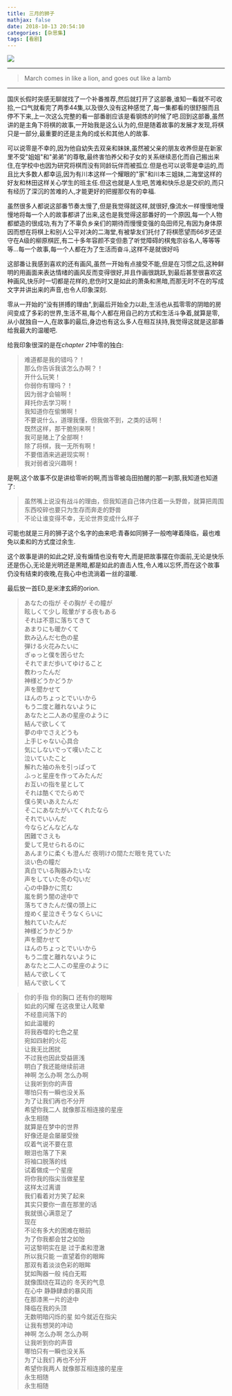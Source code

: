 ```yaml
---
title: 三月的狮子
mathjax: false
date: 2018-10-13 20:54:10
categories: [杂思集]
tags: [看剧]
---
```

![](https://i.loli.net/2018/10/13/5bc2043ab3ec7.jpg)
<!-- more -->
___
> March comes in like a lion, and goes out like a lamb
___

国庆长假时突感无聊就找了一个补番推荐,然后就打开了这部番,谁知一看就不可收拾,一口气就看完了两季44集,以及很久没有这种感觉了,每一集都看的很舒服而且停不下来,上一次这么完整的看一部番剧应该是看钢炼的时候了吧.回到这部番,虽然讲的是主角下将棋的故事,一开始我是这么认为的,但是随着故事的发展才发现,将棋只是一部分,最重要的还是主角的成长和其他人的故事.

可以说零是不幸的,因为他自幼失去双亲和妹妹,虽然被父亲的朋友收养但是在新家里不受"姐姐"和"弟弟"的尊敬,最终害怕养父和子女的关系继续恶化而自己搬出来住,在学校中也因为研究将棋而没有同龄玩伴而被孤立.但是也可以说零是幸运的,而且比大多数人都幸运,因为有川本这样一个耀眼的"家"和川本三姐妹,二海堂这样的好友和林田这样关心学生的班主任.但这也就是人生吧,苦难和快乐总是交织的,而只有经历了深沉的苦难的人,才能更好的把握那仅有的幸福.

虽然很多人都说这部番节奏太慢了,但是我觉得就这样,就很好,像流水一样慢慢地慢慢地将每一个人的故事都讲了出来,这也是我觉得这部番好的一个原因,每一个人物都塑造的很成功,有为了不辜负乡亲们的期待而慢慢变强的岛田师兄,有因为身体原因而想在将棋上和别人公平对决的二海堂,有被挚友们托付了将棋愿望而66岁还坚守在A级的柳原棋匠,有二十多年容颜不变但患了听觉障碍的棋鬼宗谷名人,等等等等...每一个故事,每一个人都在为了生活而奋斗,这样不是就很好吗

这部番让我感到喜欢的还有画风,虽然一开始有点接受不能,但是在习惯之后,这种鲜明的用画面来表达情绪的画风反而变得很好,并且作画很跳跃,到最后甚至很喜欢这种画风,快乐时一切都是花样的,悲伤时又是如此的萧条和黑暗,而那无时不在的写成文字并讲出来的声音,也令人印象深刻.

零从一开始的"没有拼搏的理由",到最后开始全力以赴,生活也从孤零零的阴暗的房间变成了多彩的世界,生活不易,每个人都在用自己的方式和生活斗争着,就算是零,从小就独自一人,在故事的最后,身边也有这么多人在相互扶持,我觉得这就是这部番给我最大的温暖吧.

给我印象很深的是在*chapter 21*中零的独白:

>难道都是我的错吗？！  
那么你告诉我该怎么办啊？！  
开什么玩笑！  
你弱你有理吗？！  
因为弱才会输啊！  
拜托你去学习啊！  
我知道你在偷懒啊！  
不要说什么，道理我懂，但我做不到，之类的话啊！  
既然这样，那干脆别来啊！  
我可是赌上了全部啊！  
除了将棋，我一无所有啊！  
不要借酒来逃避现实啊！  
我对弱者没兴趣啊！  

是啊,这个故事不仅是讲给零听的啊,而当零被岛田拍醒的那一刹那,我知道也知道了:
> 虽然嘴上说没有战斗的理由，但我知道自己体内住着一头野兽，就算把周围东西咬碎也要只为生存而奔走的野兽   
不论让谁变得不幸，无论世界变成什么样子

可能也就是三月的狮子这个名字的由来吧:青春如同狮子一般咆哮着降临，最也难免以柔和的方式度过余生.

这个故事是讲的如此之好,没有煽情也没有夸大,而是把故事摆在你面前,无论是快乐还是伤心,无论是光明还是黑暗,都是如此的直击人性,令人难以忘怀,而在这个故事仍没有结束的夜晚,在我心中也流淌着一丝的温暖.

最后放一首ED,是米津玄師的orion.
> あなたの指が その胸が その瞳が  
眩しくて少し 眩暈がする夜もある  
それは不意に落ちてきて  
あまりにも暖かくて  
飲み込んだ七色の星  
弾ける火花みたいに  
ぎゅっと僕を困らせた  
それでまだ歩いてゆけること  
教わったんだ  
神様どうかどうか  
声を聞かせて  
ほんのちょっとでいいから  
もう二度と離れないように  
あなたと二人あの星座のように  
結んで欲しくて  
夢の中でさえどうも  
上手じゃない心具合  
気にしないでって嘆いたこと  
泣いていたこと  
解れた袖の糸を引っぱって  
ふっと星座を作ってみたんだ  
お互いの指を星として  
それは酷くでたらめで  
僕ら笑いあえたんだ  
そこにあなたがいてくれたなら  
それでいいんだ  
今ならどんなどんな  
困難でさえも  
愛して見せられるのに  
あんまりに柔くも澄んだ 
夜明けの間ただ眼を見ていた  
淡い色の瞳だ  
真白でいる陶器みたいな  
声をしていた冬の匂いだ  
心の中静かに荒む  
嵐を飼う闇の途中で  
落ちてきたんだ僕の頭上に  
煌めく星泣きそうなくらいに  
触れていたんだ  
神様どうかどうか  
声を聞かせて  
ほんのちょっとでいいから  
もう二度と離れないように  
あなたと二人この星座のように  
結んで欲しくて  
結んで欲しくて  


>你的手指 你的胸口 还有你的眼眸  
如此的闪耀 在这夜里让人眩晕  
不经意间落下的  
如此温暖的  
将我吞噬的七色之星  
宛如四射的火花  
让我无比困扰  
不过我也因此受益匪浅  
明白了我还能继续前进  
神啊 怎么办啊 怎么办啊  
让我听到你的声音  
哪怕只有一瞬也没关系  
为了让我们再也不分开  
希望你我二人 就像那互相连接的星座  
永生相随  
就算是在梦中的世界  
好像还是会屡屡受挫  
叹着气说不要在意  
眼泪也落了下来  
将袖口脱落的线  
试着做成一个星座  
将你我的指尖当做星星  
这样太过离谱  
我们看着对方笑了起来  
其实只要你一直在那里的话  
我就很心满意足了  
现在  
不论有多大的困难在眼前  
为了你我都会甘之如饴  
可这黎明实在是 过于柔和澄澈  
所以我只能 一直望着你的眼眸  
那双有着淡淡色彩的眼眸  
犹如陶器一般 纯白无暇  
就像围绕在耳边的 冬天的气息  
在心中 静静肆虐的暴风雨  
在那漆黑一片的途中  
降临在我的头顶  
无数明暗闪烁的星 如今就近在指尖  
让我有想哭的冲动  
神啊 怎么办啊 怎么办啊  
让我听到你的声音  
哪怕只有一瞬也没关系  
为了让我们 再也不分开  
希望你我两人 就像那互相连接的星座  
永生相随  
永生相随  
